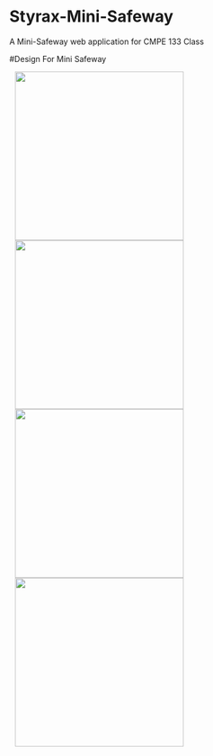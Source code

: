 # Styrax-Mini-Safeway
A Mini-Safeway web application for CMPE 133 Class

#Design For Mini Safeway
<p float="left">
<img src="https://imgur.com/rHmLx6g.jpg" width=300 hspace="10">
<img src="https://imgur.com/lYo64DE.jpg" width=300 hspace="10">
<img src="https://imgur.com/ixLI0pG.jpg" width=300 hspace="10">
<img src="https://imgur.com/dJ3tEeL.jpg" width=300 hspace="10">
</p>
